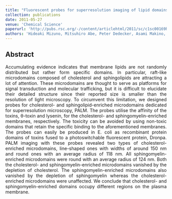 ```yaml
---
title: "Fluorescent probes for superresolution imaging of lipid domains on the plasma membrane"
collection: publications
date: 2011-05-27
venue: 'Chemical Science'
paperurl: 'http://pubs.rsc.org/-/content/articlehtml/2011/sc/c1sc00169h'
authors: 'Hideaki Mizuno, Mitsuhiro Abe, Peter Dedecker, Asami Makino, Susana Rocha, Yoshiko Ohno-Iwashita, Johan Hofkens, Toshihide Kobayashi, Atsushi Miyawaki'
---
```


<h2> Abstract </h2>
<p align= "justify">
Accumulating evidence indicates that membrane lipids are not randomly distributed but rather form specific domains. In particular, raft-like microdomains composed of cholesterol and sphingolipids are attracting a lot of attention. These microdomains are thought to serve as platforms for signal transduction and molecular trafficking, but it is difficult to elucidate their detailed structure since their reported size is smaller than the resolution of light microscopy. To circumvent this limitation, we designed probes for cholesterol- and sphingolipid-enriched microdomains dedicated for superresolution microscopy, PALM. The probes utilise the affinity of the toxins, θ-toxin and lysenin, for the cholesterol- and sphingomyelin-enriched membranes, respectively. The toxicity can be avoided by using non-toxic domains that retain the specific binding to the aforementioned membranes. The probes can easily be produced in E. coli as recombinant protein domains of toxins fused to a photoswitchable fluorescent protein, Dronpa. PALM imaging with these probes revealed two types of cholesterol-enriched microdomains, line-shaped ones with widths of around 150 nm and round ones with an average radius of 118 nm. All sphingomyelin-enriched microdomains were round with an average radius of 124 nm. Both the cholesterol- and sphingomyelin-enriched microdomains vanished by the depletion of cholesterol. The sphingomyelin-enriched microdomains also vanished by the depletion of sphingomyelin whereas the cholesterol-enriched microdomains were unaffected. We conclude that cholesterol- and sphingomyelin-enriched domains occupy different regions on the plasma membrane.

